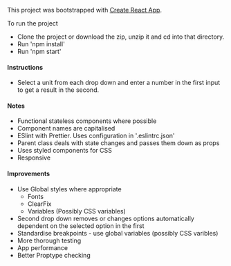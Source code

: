 This project was bootstrapped with [Create React App](https://github.com/facebookincubator/create-react-app).

To run the project
  - Clone the project or download the zip, unzip it and cd into that directory.
  - Run 'npm install'
  - Run 'npm start'

  #### Instructions
  - Select a unit from each drop down and enter a number in the first input to get a result in the second.


  #### Notes
  - Functional stateless components where possible
  - Component names are capitalised
  - ESlint with Prettier. Uses configuration in '.eslintrc.json'
  - Parent class deals with state changes and passes them down as props
  - Uses styled components for CSS
  - Responsive

  #### Improvements
  - Use Global styles where appropriate
    - Fonts
    - ClearFix
    - Variables (Possibly CSS variables)
  - Second drop down removes or changes options automatically dependent on the selected option in the first
  - Standardise breakpoints - use global variables (possibly CSS varibles)
  - More thorough testing
  - App performance
  - Better Proptype checking

